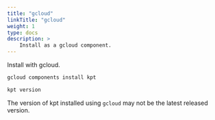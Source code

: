 ```yaml
---
title: "gcloud"
linkTitle: "gcloud"
weight: 1
type: docs
description: >
    Install as a gcloud component.
---
```


Install with gcloud.

```sh
gcloud components install kpt
```

```sh
kpt version
```

The version of kpt installed using `gcloud` may not be the latest released version.
